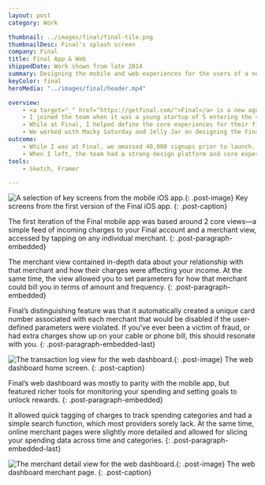 ```yaml
---
layout: post
category: Work

thumbnail: ../images/final/final-tile.png
thumbnailDesc: Final's splash screen
company: Final
title: Final App & Web
shippedDate: Work shown from late 2014
summary: Designing the mobile and web experiences for the users of a new age credit card provider.
keyColor: final
heroMedia: "../images/final/header.mp4"

overview:
    - <a target="_" href="https://getfinal.com/">Final</a> is a new age credit card provider that offers cross-platform finance apps and a physical credit card. Final’s main benefits are world class fraud protection and granular control over how merchants can bill you.
    - I joined the team when it was a young startup of 5 entering the <a target="_" href="http://www.techstars.com/">Techstars</a> accelerator in Boulder, Colorado. The team was yet to release a product and I was their first designer.
    - While at Final, I helped define the core experiences for their first mobile, web, and browser extension apps. We sought to make a radically transparent credit card experience that would be approachable to users with varying levels of financial prowess.
    - We worked with Macky Saturday and Jelly Jar on designing the Final brand and splashpage respectively.
outcome:
    - While I was at Final, we amassed 40,000 signups prior to launch. Based on our initial designs (and countless hours spent on pitch decks) we raised $4 million in venture capital.
    - When I left, the team had a strong design platform and core experience to build upon moving into the future.
tools:
    - Sketch, Framer

---
```


![A selection of key screens from the mobile iOS app.](../images/final/final-flow-1.png){: .post-image}
Key screens from the first version of the Final iOS app.
{: .post-caption}

The first iteration of the Final mobile app was based around 2 core views—a simple feed of incoming charges to your Final account and a merchant view, accessed by tapping on any individual merchant.
{: .post-paragraph-embedded}

The merchant view contained in-depth data about your relationship with that merchant and how their charges were affecting your income. At the same time, the view allowed you to set parameters for how that merchant could bill you in terms of amount and frequency.
{: .post-paragraph-embedded}

Final’s distinguishing feature was that it automatically created a unique card number associated with each merchant that would be disabled if the user-defined parameters were violated. If you’ve ever been a victim of fraud, or had extra charges show up on your cable or phone bill, this should resonate with you.
{: .post-paragraph-embedded-last}

![The transaction log view for the web dashboard.](../images/final/final-dash-2.png){: .post-image}
The web dashboard home screen.
{: .post-caption}

Final’s web dashboard was mostly to parity with the mobile app, but featured richer tools for monitoring your spending and setting goals to unlock rewards.
{: .post-paragraph-embedded}

It allowed quick tagging of charges to track spending categories and had a simple search function, which most providers sorely lack. At the same time, online merchant pages were slightly more detailed and allowed for slicing your spending data across time and categories.
{: .post-paragraph-embedded-last}

![The merchant detail view for the web dashboard.](../images/final/final-dash-1.png){: .post-image}
The web dashboard merchant page.
{: .post-caption}
